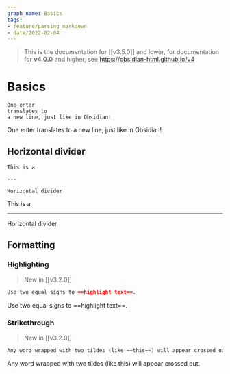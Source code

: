 ```yaml
---
graph_name: Basics
tags:
- feature/parsing_markdown
- date/2022-02-04
---
```

> This is the documentation for [[v3.5.0]] and lower, for documentation for **v4.0.0** and higher, see https://obsidian-html.github.io/v4

# Basics
```
One enter
translates to
a new line, just like in Obsidian!
```

One enter
translates to
a new line, just like in Obsidian!

## Horizontal divider
```
This is a

---

Horizontal divider
```

This is a

---

Horizontal divider


## Formatting
### Highlighting
> New in [[v3.2.0]]

```md
Use two equal signs to ==highlight text==.
```
Use two equal signs to ==highlight text==.

### Strikethrough
> New in [[v3.2.0]]

```md
Any word wrapped with two tildes (like ~~this~~) will appear crossed out.
```
Any word wrapped with two tildes (like ~~this~~) will appear crossed out.
